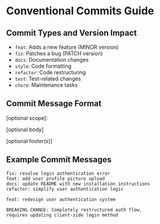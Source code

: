 # Conventional Commits Guide

## Commit Types and Version Impact

- `feat`: Adds a new feature (MINOR version)
- `fix`: Patches a bug (PATCH version)
- `docs`: Documentation changes
- `style`: Code formatting
- `refactor`: Code restructuring
- `test`: Test-related changes
- `chore`: Maintenance tasks

## Commit Message Format

<type>[optional scope]: <description>

[optional body]

[optional footer(s)]

## Example Commit Messages

```
fix: resolve login authentication error
feat: add user profile picture upload
docs: update README with new installation instructions
refactor: simplify user authentication logic
```

```
feat: redesign user authentication system

BREAKING CHANGE: Completely restructured auth flow,
requires updating client-side login method
```
